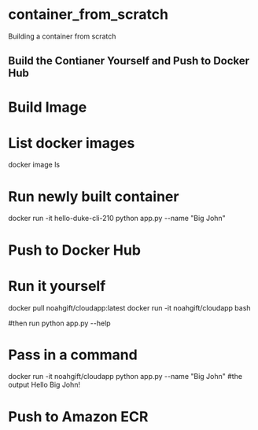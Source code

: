 # container_from_scratch
Building a container from scratch

## Build the Contianer Yourself and Push to Docker Hub

# Build Image

# List docker images

docker image ls

# Run newly built container
docker run -it hello-duke-cli-210 python app.py --name "Big John"

# Push to Docker Hub


# Run it yourself 

docker pull noahgift/cloudapp:latest
docker run -it noahgift/cloudapp bash 

#then run python app.py --help

# Pass in a command
docker run -it noahgift/cloudapp python app.py --name "Big John"
#the output
Hello Big John!


# Push to Amazon ECR

